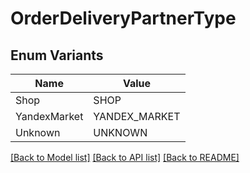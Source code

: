 # OrderDeliveryPartnerType

## Enum Variants

| Name | Value |
|---- | -----|
| Shop | SHOP |
| YandexMarket | YANDEX_MARKET |
| Unknown | UNKNOWN |


[[Back to Model list]](../README.md#documentation-for-models) [[Back to API list]](../README.md#documentation-for-api-endpoints) [[Back to README]](../README.md)


